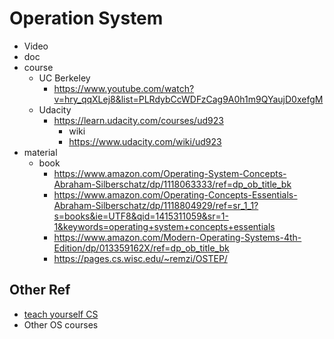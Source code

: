 # Operation System

- Video
- doc
- course
	- UC Berkeley
		- https://www.youtube.com/watch?v=hry_qqXLej8&list=PLRdybCcWDFzCag9A0h1m9QYaujD0xefgM
	- Udacity
		- https://learn.udacity.com/courses/ud923
			- wiki
			- https://www.udacity.com/wiki/ud923
- material
	- book
		- https://www.amazon.com/Operating-System-Concepts-Abraham-Silberschatz/dp/1118063333/ref=dp_ob_title_bk
		- https://www.amazon.com/Operating-Concepts-Essentials-Abraham-Silberschatz/dp/1118804929/ref=sr_1_1?s=books&ie=UTF8&qid=1415311059&sr=1-1&keywords=operating+system+concepts+essentials
		- https://www.amazon.com/Modern-Operating-Systems-4th-Edition/dp/013359162X/ref=dp_ob_title_bk
		- https://pages.cs.wisc.edu/~remzi/OSTEP/

## Other Ref
- [teach yourself CS](https://teachyourselfcs.com/)
- Other OS courses